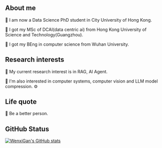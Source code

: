## About me 

🤖 I am now a Data Science PhD student in City University of Hong Kong.

🤖 I got my MSc of DCAI(data centric ai) from Hong Kong University of Science and Technology(Guangzhou).

🤖 I got my BEng in computer science from Wuhan University.

## Research interests 

🤯 My current research interest is in RAG, AI Agent.

🤯 I'm also interested in computer systems, computer vision and LLM model compression. ⚙️

## Life quote

🥥 Be a better person.

## GitHub Status
[![WenxiGan's GitHub stats](https://github-readme-stats.vercel.app/api?username=WenxiGan)](https://github.com/WenxiGan/github-readme-stats&show_icons=true)

<!--
**WenxiGan/WenxiGan** is a ✨ _special_ ✨ repository because its `README.md` (this file) appears on your GitHub profile.

Here are some ideas to get you started:

- 🔭 I’m currently working on ...
- 🌱 I’m currently learning ...
- 👯 I’m looking to collaborate on ...
- 🤔 I’m looking for help with ...
- 💬 Ask me about ...
- 📫 How to reach me: ...
- 😄 Pronouns: ...
- ⚡ Fun fact: ...
-->
